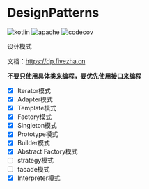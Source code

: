 # DesignPatterns
![kotlin](https://img.shields.io/badge/language-kotlin-orange.svg) ![apache](https://img.shields.io/badge/license-Apache2.0-brightgreen.svg) [![codecov](https://codecov.io/gh/xmmmmmovo/DesignPatterns/branch/main/graph/badge.svg?token=YBKKJH8EAK)](https://codecov.io/gh/xmmmmmovo/DesignPatterns)

设计模式

文档：https://dp.fivezha.cn

**不要只使用具体类来编程，要优先使用接口来编程**

- [x] Iterator模式
- [x] Adapter模式
- [x] Template模式
- [x] Factory模式
- [x] Singleton模式
- [x] Prototype模式
- [x] Builder模式
- [x] Abstract Factory模式
- [ ] strategy模式
- [ ] facade模式
- [x] Interpreter模式
